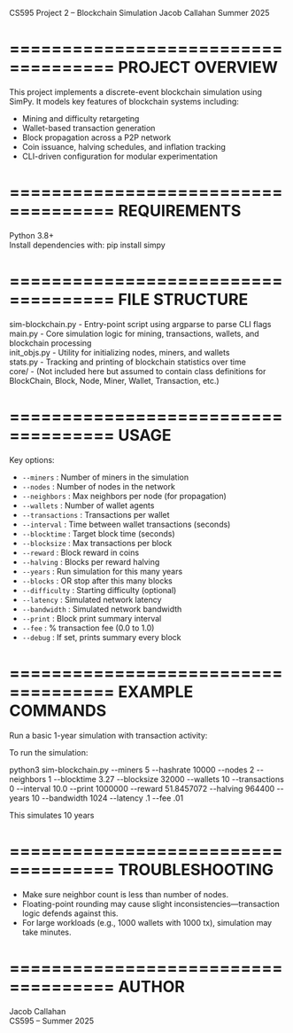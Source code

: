 CS595 Project 2 – Blockchain Simulation
Jacob Callahan
Summer 2025

====================================
PROJECT OVERVIEW
====================================
This project implements a discrete-event blockchain simulation using SimPy. It models key features of blockchain systems including:

- Mining and difficulty retargeting
- Wallet-based transaction generation
- Block propagation across a P2P network
- Coin issuance, halving schedules, and inflation tracking
- CLI-driven configuration for modular experimentation

====================================
REQUIREMENTS
====================================
Python 3.8+  
Install dependencies with:
pip install simpy

====================================
FILE STRUCTURE
====================================

sim-blockchain.py - Entry-point script using argparse to parse CLI flags  
main.py - Core simulation logic for mining, transactions, wallets, and blockchain processing  
init_objs.py - Utility for initializing nodes, miners, and wallets  
stats.py - Tracking and printing of blockchain statistics over time  
core/ - (Not included here but assumed to contain class definitions for BlockChain, Block, Node, Miner, Wallet, Transaction, etc.)

====================================
USAGE
====================================

Key options:

- `--miners` : Number of miners in the simulation
- `--nodes` : Number of nodes in the network
- `--neighbors` : Max neighbors per node (for propagation)
- `--wallets` : Number of wallet agents
- `--transactions` : Transactions per wallet
- `--interval` : Time between wallet transactions (seconds)
- `--blocktime` : Target block time (seconds)
- `--blocksize` : Max transactions per block
- `--reward` : Block reward in coins
- `--halving` : Blocks per reward halving
- `--years` : Run simulation for this many years
- `--blocks` : OR stop after this many blocks
- `--difficulty` : Starting difficulty (optional)
- `--latency` : Simulated network latency
- `--bandwidth` : Simulated network bandwidth
- `--print` : Block print summary interval
- `--fee` : % transaction fee (0.0 to 1.0)
- `--debug` : If set, prints summary every block

====================================
EXAMPLE COMMANDS
====================================

Run a basic 1-year simulation with transaction activity:

To run the simulation:

python3 sim-blockchain.py --miners 5 --hashrate 10000 --nodes 2 --neighbors 1 --blocktime 3.27 --blocksize 32000 --wallets 10 --transactions 0 --interval 10.0 --print 1000000 --reward 51.8457072 --halving 964400 --years 10 --bandwidth 1024 --latency .1 --fee .01

This simulates 10 years

====================================
TROUBLESHOOTING
====================================

- Make sure neighbor count is less than number of nodes.
- Floating-point rounding may cause slight inconsistencies—transaction logic defends against this.
- For large workloads (e.g., 1000 wallets with 1000 tx), simulation may take minutes.

====================================
AUTHOR
====================================
Jacob Callahan  
CS595 – Summer 2025
